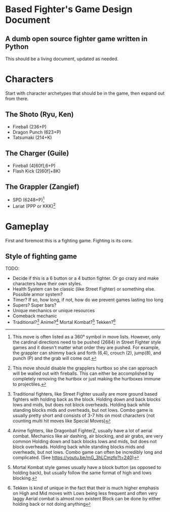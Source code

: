 # Based Fighter's Game Design Document
## A dumb open source fighter game written in Python
This should be a living document, updated as needed.

# Characters
Start with character archetypes that should be in the game, then expand out from there.
## The Shoto (Ryu, Ken)
- Fireball (236+P)
- Dragon Punch (623+P)
- Tatsumaki (214+K)
## The Charger (Guile)
- Fireball (4[60f],6+P)
- Flash Kick (2[60f]+8K)
## The Grappler (Zangief)
- SPD (6248+P)[^SPD]
- Lariat (PPP or KKK)[^Lariat]

# Gameplay
First and foremost this is a fighting game. Fighting is its core.
## Style of fighting game
TODO:
- Decide if this is a 6 button or a 4 button fighter. Or go crazy and make characters have their own styles.
- Health System can be classic (like Street Fighter) or something else. Possible armor system?
- Timer? If so, how long, if not, how do we prevent games lasting too long
- Supers? Super bars?
- Unique mechanics or unique resources
- Comeback mechanic
- Traditional?[^Trad] Anime?[^Anime] Mortal Kombat?[^MK] Tekken?[^Tekken]

[^SPD]: This move is often listed as a 360° symbol in move lists. However, only the cardinal directions need to be pushed (2684) in Street Fighter style games and it doesn't matter what order they are pushed. 
  For example, the grappler can shimmy back and forth (6,4), crouch (2), jump(8), and punch (P) and the grab will come out.
[^Lariat]: This move should disable the grapplers hurtbox so she can approach will be walled out with fireballs.
  This can either be accomplished by completely removing the hurtbox or just making the hurtboxes immune to projectiles.
[^Trad]: Traditional fighters, like Street Fighter usually are more ground based fighters with holding back as the block.
  Holding down and back blocks lows and mids, but does not block overheads.
  Holding back while standing blocks mids and overheads, but not lows.
  Combo game is usually pretty short and consists of 3-7 hits on most characters (not counting multi hit moves like Special Moves)
[^Anime]: Anime fighters, like Dragonball FighterZ, usually have a lot of aerial combat. Mechanics like air dashing, air blocking, and air grabs, are very common
  Holding down and back blocks lows and mids, but does not block overheads.
  Holding back while standing blocks mids and overheads, but not lows.
  Combo game can often be incredibly long and complicated. (See https://youtu.be/mG_3hLCmzfo?t=240)
[^MK]: Mortal Kombat style games usually have a block button (as opposed to holding back), but usually follow the same format of high and lows blocking.
[^Tekken]: Tekken is kind of unique in the fact that their is much higher emphasis on High and Mid moves with Lows being less frequent and often very laggy
  Aerial combat is almost non existent
  Block can be done by either holding back or not doing anything